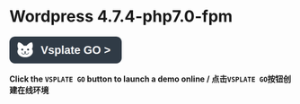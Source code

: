 # Wordpress 4.7.4-php7.0-fpm

<a href="https://www.vsplate.com/?docker-compose=https://github.com/vsplate/dcenvs/wordpress/4.7.4-php7.0-fpm"><img alt="VSPLATE GO" src="https://raw.githubusercontent.com/vsplate/images/master/vsgo_btn.png" width="200px"></a>

**Click the `VSPLATE GO` button to launch a demo online / 点击`VSPLATE GO`按钮创建在线环境**